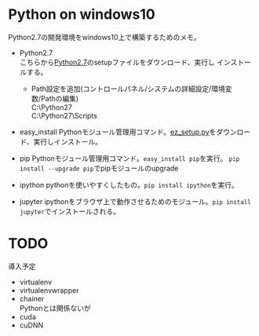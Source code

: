 Python on windows10
===
Python2.7の開発環境をwindows10上で構築するためのメモ。

- Python2.7  
    こちらから[Python2.7](https://www.python.org/downloads/)のsetupファイルをダウンロード、実行し
    インストールする。
    - Path設定を追加(コントロールパネル/システムの詳細設定/環境変数/Pathの編集)  
        C:\Python27  
        C:\Python27\Scripts  
        
- easy_install
    Pythonモジュール管理用コマンド。[ez_setup.py](https://bootstrap.pypa.io/ez_setup.py)をダウンロード、実行しインストール。
    
- pip
    Pythonモジュール管理用コマンド。`easy_install pip`を実行。 `pip install --upgrade pip`でpipモジュールのupgrade
    
- ipython
    pythonを使いやすくしたもの。`pip install ipython`を実行。

- jupyter
	ipythonをブラウザ上で動作させるためのモジュール。`pip install jupyter`でインストールされる。

TODO
===
導入予定
- virtualenv  
- virtualenvwrapper  
- chainer  
Pythonとは関係ないが  
- cuda  
- cuDNN  




